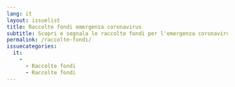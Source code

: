 ```yaml
---
lang: it
layout: issuelist
title: Raccolte fondi emergenza coronavirus
subtitle: Scopri e segnala le raccolte fondi per l'emergenza coronavirus in Italia su Covid19Italia.Help
permalink: /raccolte-fondi/
issuecategories: 
  it:
    -
      - Raccolte fondi
      - Raccolte fondi
---
```


